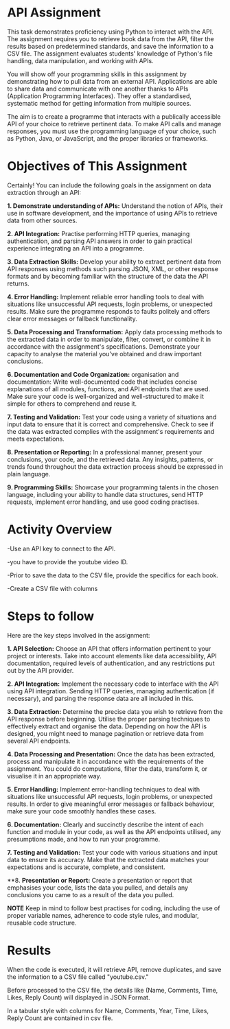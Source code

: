 # API Assignment 

This task demonstrates proficiency using Python to interact with the API. The assignment requires you to retrieve book data from the API, filter the results based on predetermined standards, and save the information to a CSV file. The assignment evaluates students' knowledge of Python's file handling, data manipulation, and working with APIs.

You will show off your programming skills in this assignment by demonstrating how to pull data from an external API. Applications are able to share data and communicate with one another thanks to APIs (Application Programming Interfaces). They offer a standardised, systematic method for getting information from multiple sources.

The aim is to create a programme that interacts with a publically accessible API of your choice to retrieve pertinent data. To make API calls and manage responses, you must use the programming language of your choice, such as Python, Java, or JavaScript, and the proper libraries or frameworks.

# Objectives of This Assignment

Certainly! You can include the following goals in the assignment on data extraction through an API:

**1. Demonstrate understanding of APIs:** Understand the notion of APIs, their use in software development, and the importance of using APIs to retrieve data from other sources.

**2. API Integration:** Practise performing HTTP queries, managing authentication, and parsing API answers in order to gain practical experience integrating an API into a programme.

**3. Data Extraction Skills:** Develop your ability to extract pertinent data from API responses using methods such parsing JSON, XML, or other response formats and by becoming familiar with the structure of the data the API returns.

**4. Error Handling:** Implement reliable error handling tools to deal with situations like unsuccessful API requests, login problems, or unexpected results. Make sure the programme responds to faults politely and offers clear error messages or fallback functionality.

**5. Data Processing and Transformation:** Apply data processing methods to the extracted data in order to manipulate, filter, convert, or combine it in accordance with the assignment's specifications. Demonstrate your capacity to analyse the material you've obtained and draw important conclusions.

**6. Documentation and Code Organization:** organisation and documentation: Write well-documented code that includes concise explanations of all modules, functions, and API endpoints that are used. Make sure your code is well-organized and well-structured to make it simple for others to comprehend and reuse it.

**7. Testing and Validation:** Test your code using a variety of situations and input data to ensure that it is correct and comprehensive. Check to see if the data was extracted complies with the assignment's requirements and meets expectations.

**8. Presentation or Reporting:** In a professional manner, present your conclusions, your code, and the retrieved data. Any insights, patterns, or trends found throughout the data extraction process should be expressed in plain language.

**9. Programming Skills:** Showcase your programming talents in the chosen language, including your ability to handle data structures, send HTTP requests, implement error handling, and use good coding practises.

# Activity Overview

-Use an API key to connect to the API.

-you have to provide the youtube video ID.

-Prior to save the data to the CSV file, provide the specifics for each book.

-Create a CSV file with columns 

# Steps to follow

Here are the key steps involved in the assignment:

**1. API Selection:** Choose an API that offers information pertinent to your project or interests. Take into account elements like data accessibility, API documentation, required levels of authentication, and any restrictions put out by the API provider.

**2. API Integration:** Implement the necessary code to interface with the API using API integration. Sending HTTP queries, managing authentication (if necessary), and parsing the response data are all included in this.

**3. Data Extraction:** Determine the precise data you wish to retrieve from the API response before beginning. Utilise the proper parsing techniques to effectively extract and organise the data. Depending on how the API is designed, you might need to manage pagination or retrieve data from several API endpoints.

**4. Data Processing and Presentation:** Once the data has been extracted, process and manipulate it in accordance with the requirements of the assignment. You could do computations, filter the data, transform it, or visualise it in an appropriate way.

**5. Error Handling:** Implement error-handling techniques to deal with situations like unsuccessful API requests, login problems, or unexpected results. In order to give meaningful error messages or fallback behaviour, make sure your code smoothly handles these cases.

**6. Documentation:** Clearly and succinctly describe the intent of each function and module in your code, as well as the API endpoints utilised, any presumptions made, and how to run your programme.

**7. Testing and Validation:** Test your code with various situations and input data to ensure its accuracy. Make that the extracted data matches your expectations and is accurate, complete, and consistent.

**8. **Presentation or Report:** Create a presentation or report that emphasises your code, lists the data you pulled, and details any conclusions you came to as a result of the data you pulled.

**NOTE**
Keep in mind to follow best practises for coding, including the use of proper variable names, adherence to code style rules, and modular, reusable code structure.

# Results
When the code is executed, it will retrieve API, remove duplicates, and save the information to a CSV file called "youtube.csv." 

Before processed to the CSV file, the details like (Name, Comments, Time, Likes, Reply Count) will displayed in JSON Format.

In a tabular style with columns for Name, Comments, Year, Time, Likes, Reply Count are contained in csv file.
